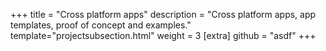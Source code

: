 +++
title = "Cross platform apps"
description = "Cross platform apps, app templates, proof of concept and examples."
template="projectsubsection.html"
weight = 3
[extra]
github = "asdf"
+++
